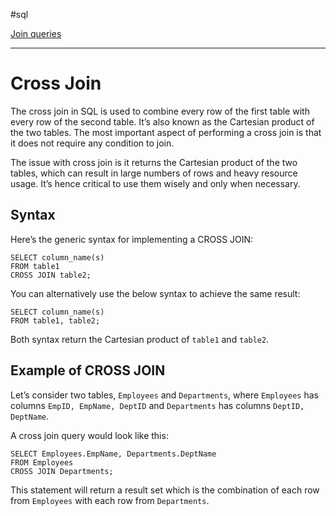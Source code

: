 #sql 

[Join queries](SQL.md#Join%20queries)

---
# Cross Join

The cross join in SQL is used to combine every row of the first table with every row of the second table. It’s also known as the Cartesian product of the two tables. The most important aspect of performing a cross join is that it does not require any condition to join.

The issue with cross join is it returns the Cartesian product of the two tables, which can result in large numbers of rows and heavy resource usage. It’s hence critical to use them wisely and only when necessary.

## Syntax

Here’s the generic syntax for implementing a CROSS JOIN:

```
SELECT column_name(s)
FROM table1
CROSS JOIN table2;
```

You can alternatively use the below syntax to achieve the same result:

```
SELECT column_name(s)
FROM table1, table2;
```

Both syntax return the Cartesian product of `table1` and `table2`.

## Example of CROSS JOIN

Let’s consider two tables, `Employees` and `Departments`, where `Employees` has columns `EmpID, EmpName, DeptID` and `Departments` has columns `DeptID, DeptName`.

A cross join query would look like this:

```
SELECT Employees.EmpName, Departments.DeptName
FROM Employees 
CROSS JOIN Departments;
```

This statement will return a result set which is the combination of each row from `Employees` with each row from `Departments`.